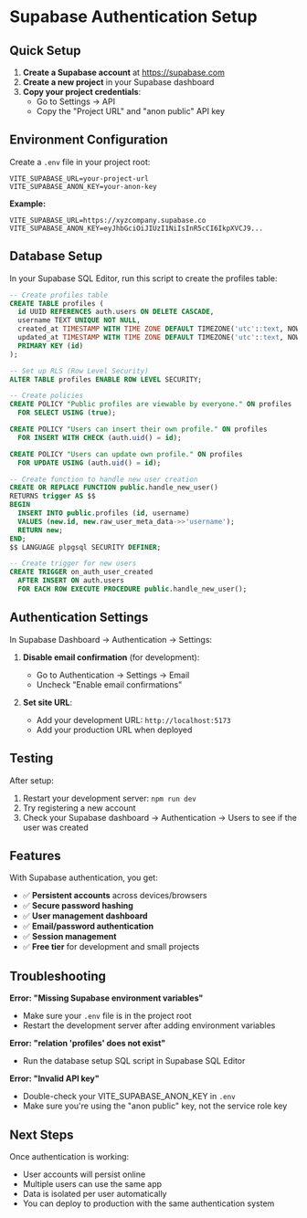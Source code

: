 # Supabase Authentication Setup

## Quick Setup

1. **Create a Supabase account** at https://supabase.com
2. **Create a new project** in your Supabase dashboard
3. **Copy your project credentials**:
   - Go to Settings → API
   - Copy the "Project URL" and "anon public" API key

## Environment Configuration

Create a `.env` file in your project root:

```env
VITE_SUPABASE_URL=your-project-url
VITE_SUPABASE_ANON_KEY=your-anon-key
```

**Example:**
```env
VITE_SUPABASE_URL=https://xyzcompany.supabase.co
VITE_SUPABASE_ANON_KEY=eyJhbGciOiJIUzI1NiIsInR5cCI6IkpXVCJ9...
```

## Database Setup

In your Supabase SQL Editor, run this script to create the profiles table:

```sql
-- Create profiles table
CREATE TABLE profiles (
  id UUID REFERENCES auth.users ON DELETE CASCADE,
  username TEXT UNIQUE NOT NULL,
  created_at TIMESTAMP WITH TIME ZONE DEFAULT TIMEZONE('utc'::text, NOW()) NOT NULL,
  updated_at TIMESTAMP WITH TIME ZONE DEFAULT TIMEZONE('utc'::text, NOW()) NOT NULL,
  PRIMARY KEY (id)
);

-- Set up RLS (Row Level Security)
ALTER TABLE profiles ENABLE ROW LEVEL SECURITY;

-- Create policies
CREATE POLICY "Public profiles are viewable by everyone." ON profiles
  FOR SELECT USING (true);

CREATE POLICY "Users can insert their own profile." ON profiles
  FOR INSERT WITH CHECK (auth.uid() = id);

CREATE POLICY "Users can update own profile." ON profiles
  FOR UPDATE USING (auth.uid() = id);

-- Create function to handle new user creation
CREATE OR REPLACE FUNCTION public.handle_new_user() 
RETURNS trigger AS $$
BEGIN
  INSERT INTO public.profiles (id, username)
  VALUES (new.id, new.raw_user_meta_data->>'username');
  RETURN new;
END;
$$ LANGUAGE plpgsql SECURITY DEFINER;

-- Create trigger for new users
CREATE TRIGGER on_auth_user_created
  AFTER INSERT ON auth.users
  FOR EACH ROW EXECUTE PROCEDURE public.handle_new_user();
```

## Authentication Settings

In Supabase Dashboard → Authentication → Settings:

1. **Disable email confirmation** (for development):
   - Go to Authentication → Settings → Email
   - Uncheck "Enable email confirmations"

2. **Set site URL**:
   - Add your development URL: `http://localhost:5173`
   - Add your production URL when deployed

## Testing

After setup:

1. Restart your development server: `npm run dev`
2. Try registering a new account
3. Check your Supabase dashboard → Authentication → Users to see if the user was created

## Features

With Supabase authentication, you get:

- ✅ **Persistent accounts** across devices/browsers
- ✅ **Secure password hashing** 
- ✅ **User management dashboard**
- ✅ **Email/password authentication**
- ✅ **Session management**
- ✅ **Free tier** for development and small projects

## Troubleshooting

**Error: "Missing Supabase environment variables"**
- Make sure your `.env` file is in the project root
- Restart the development server after adding environment variables

**Error: "relation 'profiles' does not exist"**
- Run the database setup SQL script in Supabase SQL Editor

**Error: "Invalid API key"**
- Double-check your VITE_SUPABASE_ANON_KEY in `.env`
- Make sure you're using the "anon public" key, not the service role key

## Next Steps

Once authentication is working:
- User accounts will persist online
- Multiple users can use the same app
- Data is isolated per user automatically
- You can deploy to production with the same authentication system 
